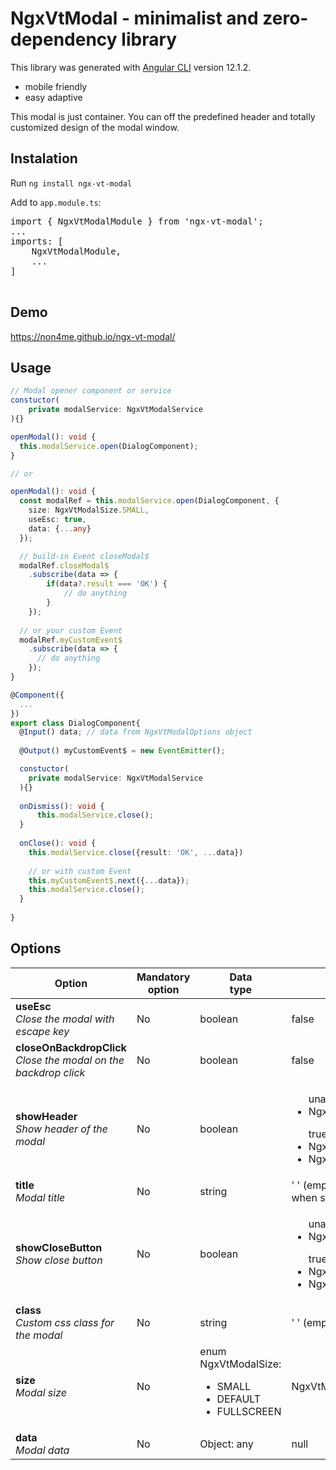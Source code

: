 # NgxVtModal - minimalist and zero-dependency library

This library was generated with [Angular CLI](https://github.com/angular/angular-cli) version 12.1.2.

* mobile friendly
* easy adaptive

This modal is just container. You can off the predefined header and totally customized design of the modal window.

## Instalation

Run `ng install ngx-vt-modal`

Add to `app.module.ts`:
<pre>
import { NgxVtModalModule } from 'ngx-vt-modal';
...
imports: [
    NgxVtModalModule,
    ...
]

</pre>

## Demo

https://non4me.github.io/ngx-vt-modal/

## Usage

```typescript
// Modal opener component or service
constuctor(
    private modalService: NgxVtModalService
){}

openModal(): void {
  this.modalService.open(DialogComponent);
}

// or

openModal(): void {
  const modalRef = this.modalService.open(DialogComponent, {
    size: NgxVtModalSize.SMALL,
    useEsc: true,
    data: {...any}
  });

  // build-in Event closeModal$
  modalRef.closeModal$
    .subscribe(data => {
        if(data?.result === 'OK') {
            // do anything
        }
    });
  
  // or your custom Event
  modalRef.myCustomEvent$
    .subscribe(data => {
      // do anything
    });
}
```
```typescript
@Component({
  ...
})
export class DialogComponent{
  @Input() data; // data from NgxVtModalOptions object
  
  @Output() myCustomEvent$ = new EventEmitter();

  constuctor(
    private modalService: NgxVtModalService
  ){}
  
  onDismiss(): void {
      this.modalService.close();
  }
  
  onClose(): void {
    this.modalService.close({result: 'OK', ...data}) 
    
    // or with custom Event
    this.myCustomEvent$.next({...data});
    this.modalService.close();
  }
  
}
```

## Options

<table>
<thead>
<th>Option</th>
<th>Mandatory<br> option</th>
<th>Data<br> type</th>
<th>Default<br> value</th>
</thead>
<tbody>
<tr>
<td>
<b>useEsc</b><br>
<i>Close the modal with escape key</i>
</td>
<td>No</td>
<td>boolean</td>
<td>false</td>
</tr>

<tr>
<td>
<b>closeOnBackdropClick</b>
<br>
<i>Close the modal on the backdrop click</i>
</td>
<td>No</td>
<td>boolean</td>
<td>false</td>
</tr>

<tr>
<td>
<b>showHeader</b>
<br>
<i>Show header of the modal</i>
</td>
<td>No</td>
<td>boolean</td>
<td>
<ul>
unavailable:
<li>NgxVtModalSize.SMALL
</ul>
<ul>
true:
<li>NgxVtModalSize.DEFAULT
<li>NgxVtModalSize.FULLSCREEN
</ul>
</td>
</tr>

<tr>
<td>
<b>title</b><br>
<i>Modal title</i>
</td>
<td>No</td>
<td>string</td>
<td>' ' (empty string),<br> when showHeader is true</td>
</tr>

<tr>
<td>
<b>showCloseButton</b><br>
<i>Show close button</i>
</td>
<td>No</td>
<td>boolean</td>
<td>
<ul>
unavailable:
<li>NgxVtModalSize.SMALL
</ul>
<ul>
true:
<li>NgxVtModalSize.DEFAULT
<li>NgxVtModalSize.FULLSCREEN
</ul>
</td>
</tr>

<tr>
<td>
<b>class</b><br>
<i>Custom css class for the modal</i>
</td>
<td>No</td>
<td>string</td>
<td>' ' (empty string)</td>
</tr>

<tr>
<td>
<b>size</b><br>
<i>Modal size</i>
</td>
<td>No</td>
<td>
enum NgxVtModalSize:
<ul>
<li> SMALL
<li> DEFAULT
<li> FULLSCREEN
</ul>
</td>
<td>
NgxVtModalSize.DEFAULT
</td>
</tr>

<tr>
<td>
<b>data</b><br>
<i>Modal data</i>
</td>
<td>No</td>
<td>Object: any</td>
<td>null</td>
</tr>
</tbody>
</table>
